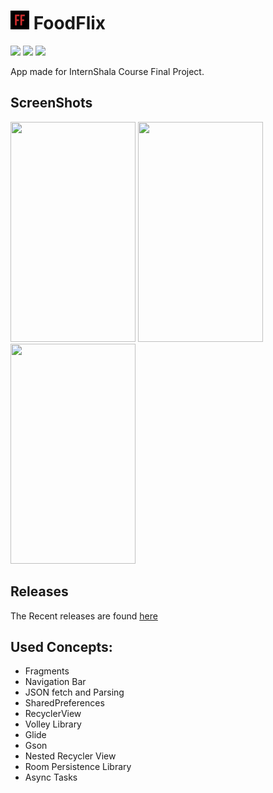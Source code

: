 # <img src="https://github.com/Sharkaboi/FoodFlix/blob/master/app/src/main/res/mipmap-ldpi/ic_launcher.png" width="30" height="30"/> FoodFlix <BR>
<p align="left">
    <a href="https://github.com/JetBrains/kotlin/releases/tag/v1.3.72" alt="Kotlin">
        <img src="https://img.shields.io/badge/Kotlin-13.7.2-blue" /></a>
    <a href="https://github.com/Sharkaboi/FoodFlix/blob/master/LICENSE" alt="License">
        <img src="https://img.shields.io/badge/License-MIT-orange" /></a>
    <a href="https://github.com/sharkaboi/foodflix/graphs/contributors" alt="Contributors">
        <img src="https://img.shields.io/github/contributors/sharkaboi/foodflix" /></a>
</p>
App made for InternShala Course Final Project.  

## ScreenShots <BR>
<img src="https://i.imgur.com/30LhL7z.png" width="200" height="352" /> <img src="https://i.imgur.com/0aGH4ME.png" width="200" height="352" /> <img src="https://i.imgur.com/3DYupEN.png" width="200" height="352" />

## Releases <BR>
The Recent releases are found [here](https://github.com/Sharkaboi/FoodFlix/releases)

## Used Concepts:
* Fragments
* Navigation Bar
* JSON fetch and Parsing
* SharedPreferences
* RecyclerView
* Volley Library
* Glide
* Gson
* Nested Recycler View
* Room Persistence Library
* Async Tasks
